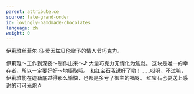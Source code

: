 ```yaml
---
parent: attribute.ce
source: fate-grand-order
id: lovingly-handmade-chocolates
language: zh
weight: 0
---
```


伊莉雅丝菲尔·冯·爱因兹贝伦赠予的情人节巧克力。

伊莉雅～工作到深夜～制作出来～♪
大量巧克力无情化为焦炭。
这块是唯一的幸存者，所以一定要好好～地摄取哦。
和红宝石我说好了哟！……哎呀，不过嘛，伊莉雅能在迦勒底过得那么愉快，也都是多亏了御主的福呀。
红宝石也要送上感谢的可可光炮☆

